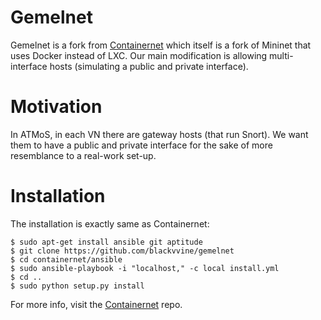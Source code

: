 # Gemelnet  

Gemelnet is a fork from [Containernet](https://containernet.github.io) which itself is a fork of Mininet that uses Docker instead of LXC. Our main modification is allowing multi-interface hosts (simulating a public and private interface).

# Motivation

In ATMoS, in each VN there are gateway hosts (that run Snort). We want them to have a public and private interface for the sake of more resemblance to a real-work set-up.

# Installation

The installation is exactly same as Containernet:

```
$ sudo apt-get install ansible git aptitude
$ git clone https://github.com/blackvvine/gemelnet
$ cd containernet/ansible
$ sudo ansible-playbook -i "localhost," -c local install.yml
$ cd ..
$ sudo python setup.py install
```

For more info, visit the [Containernet](https://github.com/containernet/containernet) repo.



